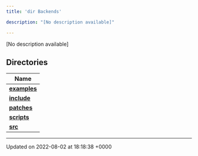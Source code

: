 ```yaml
---
title: 'dir Backends'

description: "[No description available]"

---
```







[No description available]

## Directories

| Name           |
| -------------- |
| **[examples](/documentation/code/colliderbit_development/files/dir_fd42a26dfd45720795ea78af8b797244/#dir-examples)**  |
| **[include](/documentation/code/colliderbit_development/files/dir_fff6544e2674f6c237f54e08cc1ccab4/#dir-include)**  |
| **[patches](/documentation/code/colliderbit_development/files/dir_ce9c4c189a44d94cd4ce7dd1c6bca64b/#dir-patches)**  |
| **[scripts](/documentation/code/colliderbit_development/files/dir_844c768eef53abfe888ab2eb544709b6/#dir-scripts)**  |
| **[src](/documentation/code/colliderbit_development/files/dir_01bedd8e8802aa37dbcedab696961d56/#dir-src)**  |






-------------------------------

Updated on 2022-08-02 at 18:18:38 +0000
